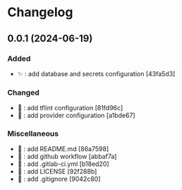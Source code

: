 # Changelog

<a name="0.0.1"></a>
## 0.0.1 (2024-06-19)

### Added

- ✨ : add database and secrets configuration [43fa5d3]

### Changed

- 🔧 : add tflint configuration [81fd96c]
- 🔧 : add provider configuration [a1bde67]

### Miscellaneous

- 📝 : add README.md [86a7598]
-  👷 : add github workflow [abbaf7a]
-  👷 : add .gitlab-ci.yml [b18ed20]
- 📄 : add LICENSE [92f288b]
- 🙈 : add .gitignore [9042c80]


